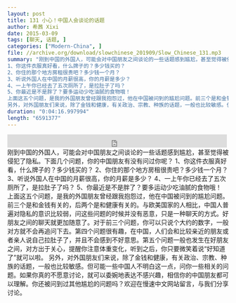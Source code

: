```yaml
---
layout: post
title: 131 小心！中国人会谈论的话题
author: 希茜 Xixi
date: 2015-03-09
tags: [聊天, 话题, ]
categories: ["Modern-China", ]
file: //archive.org/download/slowchinese_201909/Slow_Chinese_131.mp3
summary: "刚到中国的外国人，可能会对中国朋友之间谈论的一些话题感到尴尬，甚至觉得被侵犯了隐私。下面几个问题，你的中国朋友有没有问过你呢？
1、你这件衣服真好看，什么牌子的？多少钱买的？
2、你住的那个地方房租很贵吧？多少钱一个月？
3、听说外国人在中国的月薪很高，你的月薪是多少？
4、一上午你已经去了五次厕所了，是拉肚子了吗？
5、你最近是不是胖了？要多运动少吃油腻的食物哦！
上面这五个问题，是我的外国朋友曾经跟我抱怨过，他在中国被问到的尴尬问题。前三个是和金钱有关的，后两个是和健康有关的。与欧美国家的人相比，中国人普遍对隐私的意识比较弱，问这些问题的时候并没有恶意，只是一种聊天的方式。好朋友之间的聊天就更加随意了。对于前三个问题，你可以只说个大约的数字，一般对方就不会再追问下去。第四个问题很有趣，在中国，人们会和比较亲近的朋友或者亲人说自己拉肚子了，并且不会感到不好意思。第五个问题一般也发生在好朋友之间，对方出于关心，提醒你注意体重变化，听到之后，你只要微笑着说“好知道了”就可以啦。
另外，对外国朋友们来说，除了金钱和健康，有关政治、宗教、种族的话题，一般也比较敏感。但可能一些中国人不明白这一点，问你一些相关的问题。如果你真的不愿意讨论，就可以委婉地表达不感兴趣，相信你的中国朋友都可以理解。你还被问到过其他尴尬的问题吗？欢迎在慢速中文网站留言，与我们分享讨论。"
duration: "0:04:16.997994"
length: "6591377"
---
```


<iframe src="https://archive.org/embed/slowchinese_201909/Slow_Chinese_131.mp3" width="500" height="30" frameborder="0" webkitallowfullscreen="true" mozallowfullscreen="true" allowfullscreen></iframe>
刚到中国的外国人，可能会对中国朋友之间谈论的一些话题感到尴尬，甚至觉得被侵犯了隐私。下面几个问题，你的中国朋友有没有问过你呢？
1、你这件衣服真好看，什么牌子的？多少钱买的？
2、你住的那个地方房租很贵吧？多少钱一个月？
3、听说外国人在中国的月薪很高，你的月薪是多少？
4、一上午你已经去了五次厕所了，是拉肚子了吗？
5、你最近是不是胖了？要多运动少吃油腻的食物哦！
上面这五个问题，是我的外国朋友曾经跟我抱怨过，他在中国被问到的尴尬问题。前三个是和金钱有关的，后两个是和健康有关的。与欧美国家的人相比，中国人普遍对隐私的意识比较弱，问这些问题的时候并没有恶意，只是一种聊天的方式。好朋友之间的聊天就更加随意了。对于前三个问题，你可以只说个大约的数字，一般对方就不会再追问下去。第四个问题很有趣，在中国，人们会和比较亲近的朋友或者亲人说自己拉肚子了，并且不会感到不好意思。第五个问题一般也发生在好朋友之间，对方出于关心，提醒你注意体重变化，听到之后，你只要微笑着说“好知道了”就可以啦。
另外，对外国朋友们来说，除了金钱和健康，有关政治、宗教、种族的话题，一般也比较敏感。但可能一些中国人不明白这一点，问你一些相关的问题。如果你真的不愿意讨论，就可以委婉地表达不感兴趣，相信你的中国朋友都可以理解。你还被问到过其他尴尬的问题吗？欢迎在慢速中文网站留言，与我们分享讨论。